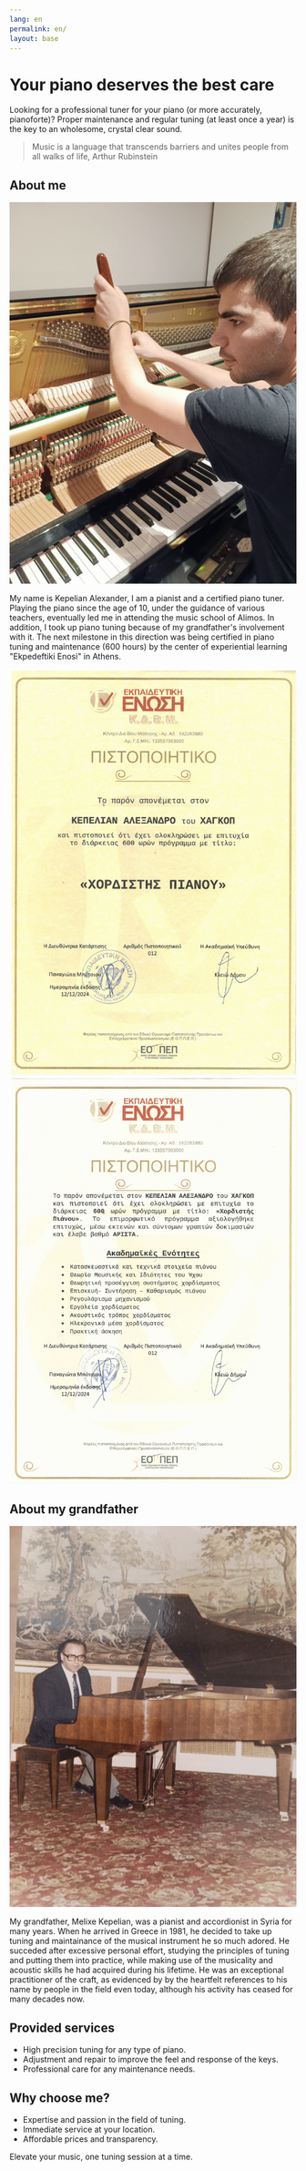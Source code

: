 ```yaml
---
lang: en
permalink: en/
layout: base
---
```


# Your piano deserves the best care

Looking for a professional tuner for your piano (or more accurately, pianoforte)? Proper maintenance and regular tuning (at least once a year) is the key to an wholesome, crystal clear sound.

> Music is a language that transcends barriers and unites people from all walks of life,        Arthur Rubinstein
 
## About me

![Alexander Kepelian tuning a piano](/assets/images/alex.jpg)

My name is Kepelian Alexander, I am a pianist and a certified piano tuner. Playing the piano since the age of 10, under the guidance of various teachers, eventually led me in attending the music school of
Alimos. In addition, I took up piano tuning because of my grandfather's involvement with it. The next milestone in this direction was being certified in piano tuning and maintenance (600 hours) by the center of experiential
learning "Ekpedeftiki Enosi" in Athens.

![Scan of the piano tuning certification of Kepelian Alexander, first page](/assets/images/cert1.jpg)
![Scan of the piano tuning certification of Kepelian Alexander, second page](/assets/images/cert2.jpg) 

## About my grandfather

![Melixe Kepelian playing a grand piano](/assets/images/melik.jpg)

My grandfather, Melixe Kepelian, was a pianist and accordionist in Syria for many years. When he arrived in Greece in 1981, he decided to take up tuning 
and maintainance of the musical instrument he so much adored. He succeded after excessive personal effort, studying the principles of tuning and putting them into practice,
while making use of the musicality and acoustic skills he had acquired during his lifetime. He was an exceptional practitioner of the craft, as evidenced by by the heartfelt references to his name
by people in the field even today,  although his activity has ceased for many decades now. 

## Provided services

* High precision tuning for any type of piano.
* Adjustment and repair to improve the feel and response of the keys.
* Professional care for any maintenance needs.

## Why choose me?

* Expertise and passion in the field of tuning.
* Immediate service at your location.
* Affordable prices and transparency.

Elevate your music, one tuning session at a time.
